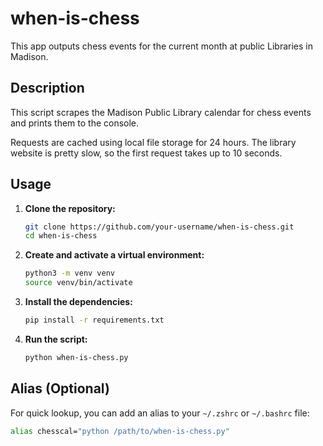 # when-is-chess

This app outputs chess events for the current month at public Libraries in Madison.

## Description

This script scrapes the Madison Public Library calendar for chess events and prints them to the console.

Requests are cached using local file storage for 24 hours. The library website is pretty slow, so the first request takes up to 10 seconds.

## Usage

1.  **Clone the repository:**
    ```bash
    git clone https://github.com/your-username/when-is-chess.git
    cd when-is-chess
    ```

2.  **Create and activate a virtual environment:**
    ```bash
    python3 -m venv venv
    source venv/bin/activate
    ```

3.  **Install the dependencies:**
    ```bash
    pip install -r requirements.txt
    ```

4.  **Run the script:**
    ```bash
    python when-is-chess.py
    ```

## Alias (Optional)

For quick lookup, you can add an alias to your `~/.zshrc` or `~/.bashrc` file:

```bash
alias chesscal="python /path/to/when-is-chess.py"
```
